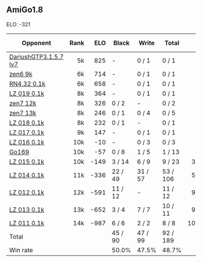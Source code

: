 ## AmiGo1.8 ##

ELO: -321

Opponent | Rank | ELO | Black | Write | Total | Win rate
---------|-----:|----:|-------|-------|-------|-------:
[DariushGTP3.1.5.7 lv7](DariushGTP3.1.5.7%20lv7.md) | 5k | 825 | - | 0 / 1 | 0 / 1 | 0.0%
[zen6 9k](zen6%209k.md) | 6k | 714 | - | 0 / 1 | 0 / 1 | 0.0%
[RN4.32 0.1k](RN4.32%200.1k.md) | 6k | 658 | - | 0 / 1 | 0 / 1 | 0.0%
[LZ 019 0.1k](LZ%20019%200.1k.md) | 8k | 364 | - | 0 / 1 | 0 / 1 | 0.0%
[zen7 12k](zen7%2012k.md) | 8k | 326 | 0 / 2 | - | 0 / 2 | 0.0%
[zen7 13k](zen7%2013k.md) | 8k | 246 | 0 / 1 | 0 / 4 | 0 / 5 | 0.0%
[LZ 018 0.1k](LZ%20018%200.1k.md) | 8k | 232 | 0 / 1 | - | 0 / 1 | 0.0%
[LZ 017 0.1k](LZ%20017%200.1k.md) | 9k | 147 | - | 0 / 1 | 0 / 1 | 0.0%
[LZ 016 0.1k](LZ%20016%200.1k.md) | 10k | -10 | - | 0 / 3 | 0 / 3 | 0.0%
[Go169](Go169.md) | 10k | -57 | 0 / 8 | 1 / 5 | 1 / 13 | 7.7%
[LZ 015 0.1k](LZ%20015%200.1k.md) | 10k | -149 | 3 / 14 | 6 / 9 | 9 / 23 | 39.1%
[LZ 014 0.1k](LZ%20014%200.1k.md) | 11k | -336 | 22 / 49 | 31 / 57 | 53 / 106 | 50.0%
[LZ 012 0.1k](LZ%20012%200.1k.md) | 12k | -591 | 11 / 12 | - | 11 / 12 | 91.7%
[LZ 013 0.1k](LZ%20013%200.1k.md) | 13k | -652 | 3 / 4 | 7 / 7 | 10 / 11 | 90.9%
[LZ 011 0.1k](LZ%20011%200.1k.md) | 14k | -987 | 6 / 6 | 2 / 2 | 8 / 8 | 100.0%
Total | | | 45 / 90 | 47 / 99 | 92 / 189 | 
Win rate| | | 50.0% | 47.5% | 48.7% | 
